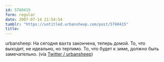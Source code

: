 ```yaml
---
id: 5760415
form: regular
date: 2007-07-14 21:54:54
tumblr: "https://untitled.urbansheep.com/post/5760415"
title:
---
```


<p>urbansheep: На сегодня вахта закончена, теперь домой. То, что выходит, не идеально, но терпимо. То, что будет к зиме, должно быть замечательно. (via <a href="http://twitter.com/urbansheep/statuses/150015452">Twitter / urbansheep</a>)</p>

